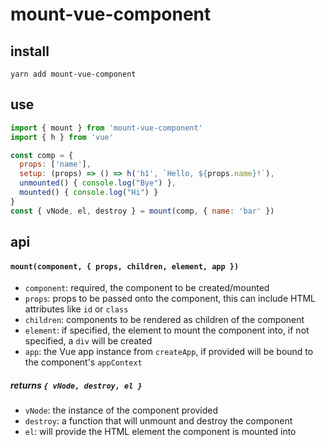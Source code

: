 # mount-vue-component

## install

```shell
yarn add mount-vue-component
```

## use

```js
import { mount } from 'mount-vue-component'
import { h } from 'vue'

const comp = {
  props: ['name'],
  setup: (props) => () => h('h1', `Hello, ${props.name}!`),
  unmounted() { console.log("Bye") },
  mounted() { console.log("Hi") }
}
const { vNode, el, destroy } = mount(comp, { name: 'bar' })
```

## api

#### `mount(component, { props, children, element, app })`

- `component`: required, the component to be created/mounted
- `props`: props to be passed onto the component, this can include HTML attributes like `id` or `class`
- `children`: components to be rendered as children of the component
- `element`: if specified, the element to mount the component into, if not specified, a `div` will be created
- `app`: the Vue app instance from `createApp`, if provided will be bound to the component's `appContext`

##### returns `{ vNode, destroy, el }`

- `vNode`: the instance of the component provided
- `destroy`: a function that will unmount and destroy the component
- `el`: will provide the HTML element the component is mounted into

